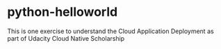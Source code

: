 # python-helloworld
This is one exercise to understand the Cloud Application Deployment as part of Udacity Cloud Native Scholarship
